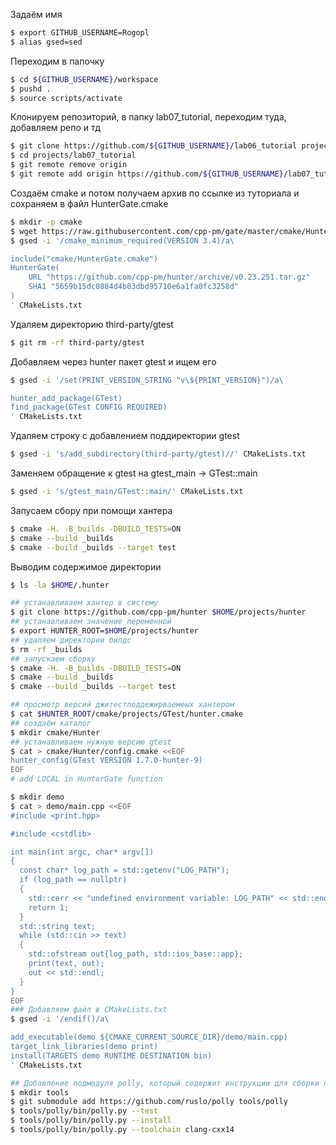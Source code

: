 
Задаём имя
```sh
$ export GITHUB_USERNAME=Rogopl
$ alias gsed=sed
```
Переходим в папочку
```sh
$ cd ${GITHUB_USERNAME}/workspace
$ pushd .
$ source scripts/activate
```
Клонируем репозиторий, в папку lab07_tutorial, переходим туда, добавляем репо и тд
```sh
$ git clone https://github.com/${GITHUB_USERNAME}/lab06_tutorial projects/lab07_tutorial
$ cd projects/lab07_tutorial
$ git remote remove origin
$ git remote add origin https://github.com/${GITHUB_USERNAME}/lab07_tutorial
```
Создаём cmake и потом получаем архив по ссылке из туториала и сохраняем в файл HunterGate.cmake
```sh
$ mkdir -p cmake
$ wget https://raw.githubusercontent.com/cpp-pm/gate/master/cmake/HunterGate.cmake -O cmake/HunterGate.cmake
$ gsed -i '/cmake_minimum_required(VERSION 3.4)/a\

include("cmake/HunterGate.cmake")
HunterGate(
    URL "https://github.com/cpp-pm/hunter/archive/v0.23.251.tar.gz"
    SHA1 "5659b15dc0884d4b03dbd95710e6a1fa0fc3258d"
)
' CMakeLists.txt
```
Удаляем директорию third-party/gtest
```sh
$ git rm -rf third-party/gtest
```
Добавляем через hunter пакет gtest и ищем его
```sh
$ gsed -i '/set(PRINT_VERSION_STRING "v\${PRINT_VERSION}")/a\

hunter_add_package(GTest)
find_package(GTest CONFIG REQUIRED)
' CMakeLists.txt
```
Удаляем строку с добавлением поддиректории gtest
```sh
$ gsed -i 's/add_subdirectory(third-party/gtest)//' CMakeLists.txt
```
Заменяем обращение к gtest на gtest_main -> GTest::main
```sh
$ gsed -i 's/gtest_main/GTest::main/' CMakeLists.txt
```
Запусаем сбору при помощи хантера
```sh
$ cmake -H. -B_builds -DBUILD_TESTS=ON
$ cmake --build _builds
$ cmake --build _builds --target test
```
Выводим содержимое директории
```sh
$ ls -la $HOME/.hunter
```

```sh
## устанавливаем хантер в систему
$ git clone https://github.com/cpp-pm/hunter $HOME/projects/hunter
## устанавливаем значение переменной
$ export HUNTER_ROOT=$HOME/projects/hunter
## удаляем директории билдс
$ rm -rf _builds
## запускаем сборку
$ cmake -H. -B_builds -DBUILD_TESTS=ON
$ cmake --build _builds
$ cmake --build _builds --target test
```

```sh
## просмотр версий джитестподдежирваемеых хантером
$ cat $HUNTER_ROOT/cmake/projects/GTest/hunter.cmake
## создаём каталог
$ mkdir cmake/Hunter
## устанавливаем нужную версию gtest
$ cat > cmake/Hunter/config.cmake <<EOF
hunter_config(GTest VERSION 1.7.0-hunter-9)
EOF
# add LOCAL in HunterGate function
```

```sh
$ mkdir demo
$ cat > demo/main.cpp <<EOF
#include <print.hpp>

#include <cstdlib>

int main(int argc, char* argv[])
{
  const char* log_path = std::getenv("LOG_PATH");
  if (log_path == nullptr)
  {
    std::cerr << "undefined environment variable: LOG_PATH" << std::endl;
    return 1;
  }
  std::string text;
  while (std::cin >> text)
  {
    std::ofstream out{log_path, std::ios_base::app};
    print(text, out);
    out << std::endl;
  }
}
EOF
### Добавляем файл в CMakeLists.txt
$ gsed -i '/endif()/a\

add_executable(demo ${CMAKE_CURRENT_SOURCE_DIR}/demo/main.cpp)
target_link_libraries(demo print)
install(TARGETS demo RUNTIME DESTINATION bin)
' CMakeLists.txt
```

```sh
## Добавление подмодуля polly, который содержит инструкции для сборки проектов с установленным hunter.
$ mkdir tools
$ git submodule add https://github.com/ruslo/polly tools/polly
$ tools/polly/bin/polly.py --test
$ tools/polly/bin/polly.py --install
$ tools/polly/bin/polly.py --toolchain clang-cxx14
```

